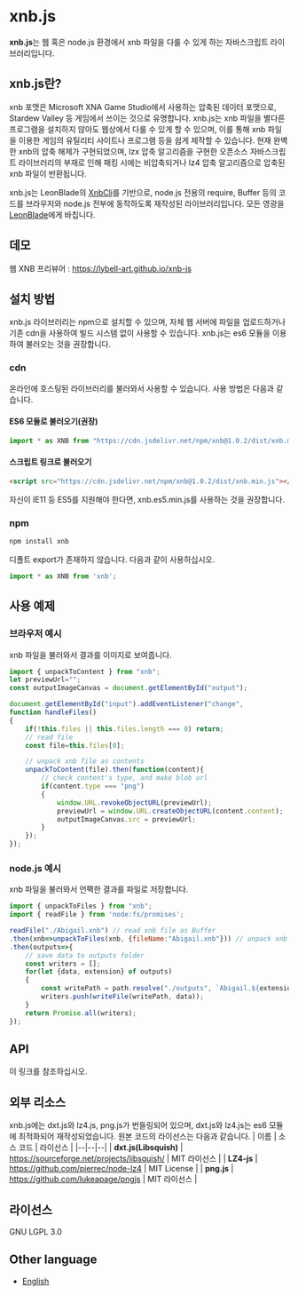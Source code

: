 xnb.js 
=============
**xnb.js**는 웹 혹은 node.js 환경에서 xnb 파일을 다룰 수 있게 하는 자바스크립트 라이브러리입니다.

## xnb.js란?
xnb 포맷은 Microsoft XNA Game Studio에서 사용하는 압축된 데이터 포맷으로, Stardew Valley 등 게임에서 쓰이는 것으로 유명합니다. xnb.js는 xnb 파일을 별다른 프로그램을 설치하지 않아도 웹상에서 다룰 수 있게 할 수 있으며, 이를 통해 xnb 파일을 이용한 게임의 유틸리티 사이트나 프로그램 등을 쉽게 제작할 수 있습니다.
현재 완벽한 xnb의 압축 해제가 구현되었으며, lzx 압축 알고리즘을 구현한 오픈소스 자바스크립트 라이브러리의 부재로 인해 패킹 시에는 비압축되거나 lz4 압축 알고리즘으로 압축된 xnb 파일이 반환됩니다.

xnb.js는 LeonBlade의 [XnbCli](https://github.com/LeonBlade/xnbcli)를 기반으로, node.js 전용의 require, Buffer 등의 코드를 브라우저와 node.js 전부에 동작하도록 재작성된 라이브러리입니다. 모든 영광을 [LeonBlade](https://github.com/LeonBlade/)에게 바칩니다.

## 데모
웹 XNB 프리뷰어 : https://lybell-art.github.io/xnb-js

## 설치 방법
xnb.js 라이브러리는 npm으로 설치할 수 있으며, 자체 웹 서버에 파일을 업로드하거나 기존 cdn을 사용하여 빌드 시스템 없이 사용할 수 있습니다.
xnb.js는 es6 모듈을 이용하여 불러오는 것을 권장합니다.

### cdn
온라인에 호스팅된 라이브러리를 불러와서 사용할 수 있습니다. 사용 방법은 다음과 같습니다.

#### ES6 모듈로 불러오기(권장)
```js
import * as XNB from "https://cdn.jsdelivr.net/npm/xnb@1.0.2/dist/xnb.module.js";
```
#### 스크립트 링크로 불러오기
```html
<script src="https://cdn.jsdelivr.net/npm/xnb@1.0.2/dist/xnb.min.js"></script>
```
자신이 IE11 등 ES5를 지원해야 한다면, xnb.es5.min.js를 사용하는 것을 권장합니다.

### npm
```sh
npm install xnb
```
디폴트 export가 존재하지 않습니다. 다음과 같이 사용하십시오.
```js
import * as XNB from 'xnb';
```

## 사용 예제

### 브라우저 예시
xnb 파일을 불러와서 결과를 이미지로 보여줍니다.
```js
import { unpackToContent } from "xnb";
let previewUrl="";
const outputImageCanvas = document.getElementById("output");

document.getElementById("input").addEventListener("change", 
function handleFiles()
{
	if(!this.files || this.files.length === 0) return;
	// read file
	const file=this.files[0];

	// unpack xnb file as contents
	unpackToContent(file).then(function(content){
		// check content's type, and make blob url
		if(content.type === "png")
		{
			window.URL.revokeObjectURL(previewUrl);
			previewUrl = window.URL.createObjectURL(content.content);
			outputImageCanvas.src = previewUrl;
		}
	});
});
```
### node.js 예시
xnb 파일을 불러와서 언팩한 결과를 파일로 저장합니다.
```js
import { unpackToFiles } from "xnb";
import { readFile } from 'node:fs/promises';

readFile("./Abigail.xnb") // read xnb file as Buffer
.then(xnb=>unpackToFiles(xnb, {fileName:"Abigail.xnb"})) // unpack xnb file
.then(outputs=>{
	// save data to outputs folder
	const writers = [];
	for(let {data, extension} of outputs)
	{
		const writePath = path.resolve("./outputs", `Abigail.${extension}`);
		writers.push(writeFile(writePath, data));
	}
	return Promise.all(writers);
});
```
## API
이 링크를 참조하십시오.

## 외부 리소스
xnb.js에는 dxt.js와 lz4.js, png.js가 번들링되어 있으며, dxt.js와 lz4.js는 es6 모듈에 최적화되어 재작성되었습니다.
원본 코드의 라이선스는 다음과 같습니다.
| 이름 | 소스 코드 | 라이선스 |
|--|--|--|
| **dxt.js(Libsquish)** | https://sourceforge.net/projects/libsquish/ | MIT 라이선스 |
| **LZ4-js** | https://github.com/pierrec/node-lz4 | MIT License |
| **png.js** | https://github.com/lukeapage/pngjs | MIT 라이선스 |

## 라이선스
GNU LGPL 3.0

## Other language
- [English](https://github.com/lybell-art/xnb-js/readme.md)